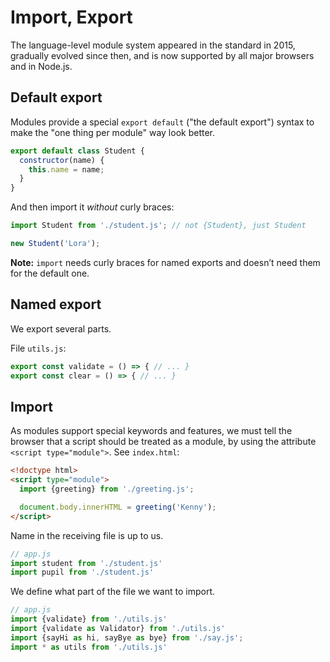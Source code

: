 # Import, Export

The language-level module system appeared in the standard in 2015, gradually evolved since then, and is now supported by all major browsers and in Node.js.

## Default export

Modules provide a special `export default` ("the default export") syntax to make the "one thing per module" way look better.

```js
export default class Student {
  constructor(name) {
    this.name = name;
  }
}
```

And then import it *without* curly braces:

```js
import Student from './student.js'; // not {Student}, just Student

new Student('Lora');
```

**Note:** `import` needs curly braces for named exports and doesn’t need them for the default one.

## Named export

We export several parts.

File `utils.js`:

```js
export const validate = () => { // ... }
export const clear = () => { // ... }
```

## Import

As modules support special keywords and features, we must tell the browser that a script should be treated as a module, by using the attribute `<script type="module">`. See `index.html`:

```html
<!doctype html>
<script type="module">
  import {greeting} from './greeting.js';

  document.body.innerHTML = greeting('Kenny');
</script>
```

Name in the receiving file is up to us.

```js
// app.js
import student from './student.js'
import pupil from './student.js'
```

We define what part of the file we want to import.

```js
// app.js
import {validate} from './utils.js'
import {validate as Validator} from './utils.js'
import {sayHi as hi, sayBye as bye} from './say.js';
import * as utils from './utils.js'
```
